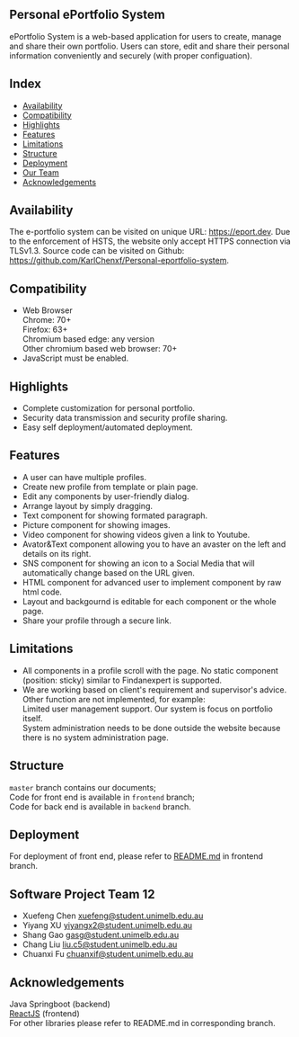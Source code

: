 ## Personal ePortfolio System

ePortfolio System is a web-based application for users to create, manage and share their own portfolio. Users can store, edit and share their personal information conveniently and securely (with proper configuation).

Index
-----
* [Availability](#availability)
* [Compatibility](#Compatibility)
* [Highlights](#highlights)
* [Features](#features)
* [Limitations](#limitations)
* [Structure](#structure)
* [Deployment](#deployment)
* [Our Team](#software-project-team-12)
* [Acknowledgements](#acknowledgements)

Availability
------------
The e-portfolio system can be visited on unique URL: https://eport.dev. Due to the enforcement of HSTS, the website only accept HTTPS connection via TLSv1.3. Source code can be visited on Github: https://github.com/KarlChenxf/Personal-eportfolio-system.

Compatibility
--------
* Web Browser<br />
	Chrome: 70+<br />
	Firefox: 63+<br />
	Chromium based edge: any version<br />
	Other chromium based web browser: 70+<br />
* JavaScript must be enabled.

Highlights
----------
* Complete customization for personal portfolio.
* Security data transmission and security profile sharing.
* Easy self deployment/automated deployment.

Features
--------
* A user can have multiple profiles.
* Create new profile from template or plain page.
* Edit any components by user-friendly dialog.
* Arrange layout by simply dragging.
* Text component for showing formated paragraph.
* Picture component for showing images.
* Video component for showing videos given a link to Youtube.
* Avator&Text component allowing you to have an avaster on the left and details on its right.
* SNS component for showing an icon to a Social Media that will automatically change based on the URL given.
* HTML component for advanced user to implement component by raw html code.
* Layout and backgournd is editable for each component or the whole page.
* Share your profile through a secure link.

Limitations
-----------
* All components in a profile scroll with the page. No static component (position: sticky) similar to Findanexpert is supported.
* We are working based on client's requirement and supervisor's advice. Other function are not implemented, for example:<br />
	Limited user management support. Our system is focus on portfolio itself.<br />
	System administration needs to be done outside the website because there is no system administration page.

Structure
---------------
`master` branch contains our documents;<br/>
Code for front end is available in `frontend` branch;<br/>
Code for back end is available in `backend` branch.

Deployment
---------------
For deployment of front end, please refer to [README.md](../frontend/README.md) in frontend branch.

Software Project Team 12
---------------
+ Xuefeng Chen	xuefeng@student.unimelb.edu.au	
+ Yiyang XU	yiyangx2@student.unimelb.edu.au
+ Shang Gao	gasg@student.unimelb.edu.au	
+ Chang Liu	liu.c5@student.unimelb.edu.au	
+ Chuanxi Fu	chuanxif@student.unimelb.edu.au	

Acknowledgements
----------------

Java Springboot (backend)<br />
[ReactJS](https://github.com/facebook/react) (frontend)<br />
For other libraries please refer to README.md in corresponding branch.

